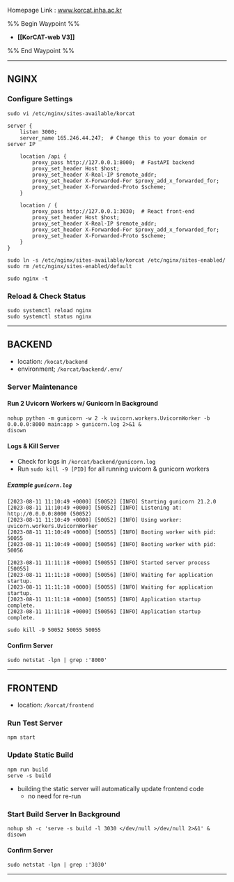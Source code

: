 Homepage Link : www.korcat.inha.ac.kr

%% Begin Waypoint %%
- **[[KorCAT-web V3]]**

%% End Waypoint %%

--- 

## NGINX 

### Configure Settings 

```shell
sudo vi /etc/nginx/sites-available/korcat
```

```nginx
server {
    listen 3000;
    server_name 165.246.44.247;  # Change this to your domain or server IP

    location /api {
        proxy_pass http://127.0.0.1:8000;  # FastAPI backend
        proxy_set_header Host $host;
        proxy_set_header X-Real-IP $remote_addr;
        proxy_set_header X-Forwarded-For $proxy_add_x_forwarded_for;
        proxy_set_header X-Forwarded-Proto $scheme;
    }

    location / {
        proxy_pass http://127.0.0.1:3030;  # React front-end
        proxy_set_header Host $host;
        proxy_set_header X-Real-IP $remote_addr;
        proxy_set_header X-Forwarded-For $proxy_add_x_forwarded_for;
        proxy_set_header X-Forwarded-Proto $scheme;
    }
}
```

```shell
sudo ln -s /etc/nginx/sites-available/korcat /etc/nginx/sites-enabled/
sudo rm /etc/nginx/sites-enabled/default
```

```shell
sudo nginx -t
```

### Reload & Check Status 

```shell
sudo systemctl reload nginx
sudo systemctl status nginx
```

--- 

## BACKEND 

- location: `/kocat/backend` 
- environment; `/korcat/backend/.env/`

### Server Maintenance 

#### Run 2 Uvicorn Workers w/ Gunicorn In Background

```shell
nohup python -m gunicorn -w 2 -k uvicorn.workers.UvicornWorker -b 0.0.0.0:8000 main:app > gunicorn.log 2>&1 &
disown
```

#### Logs & Kill Server

- Check for logs in `/korcat/backend/gunicorn.log` 
- Run `sudo kill -9 [PID]` for all running uvicorn & gunicorn workers 

##### Example `gunicorn.log`

```
[2023-08-11 11:10:49 +0000] [50052] [INFO] Starting gunicorn 21.2.0
[2023-08-11 11:10:49 +0000] [50052] [INFO] Listening at: http://0.0.0.0:8000 (50052)
[2023-08-11 11:10:49 +0000] [50052] [INFO] Using worker: uvicorn.workers.UvicornWorker
[2023-08-11 11:10:49 +0000] [50055] [INFO] Booting worker with pid: 50055
[2023-08-11 11:10:49 +0000] [50056] [INFO] Booting worker with pid: 50056

[2023-08-11 11:11:18 +0000] [50055] [INFO] Started server process [50055]
[2023-08-11 11:11:18 +0000] [50056] [INFO] Waiting for application startup.
[2023-08-11 11:11:18 +0000] [50055] [INFO] Waiting for application startup.
[2023-08-11 11:11:18 +0000] [50055] [INFO] Application startup complete.
[2023-08-11 11:11:18 +0000] [50056] [INFO] Application startup complete.
```

```shell
sudo kill -9 50052 50055 50055
```

#### Confirm Server 

```shell
sudo netstat -lpn | grep :'8000'
```

--- 

## FRONTEND 

- location: `/korcat/frontend` 

### Run Test Server

```shell
npm start
```

### Update Static Build 

```shell
npm run build
serve -s build
```

- building the static server will automatically update frontend code
	- no need for re-run

### Start Build Server In Background 

```shell
nohup sh -c 'serve -s build -l 3030 </dev/null >/dev/null 2>&1' &
disown
```

#### Confirm Server 

```shell
sudo netstat -lpn | grep :'3030'
```

--- 
